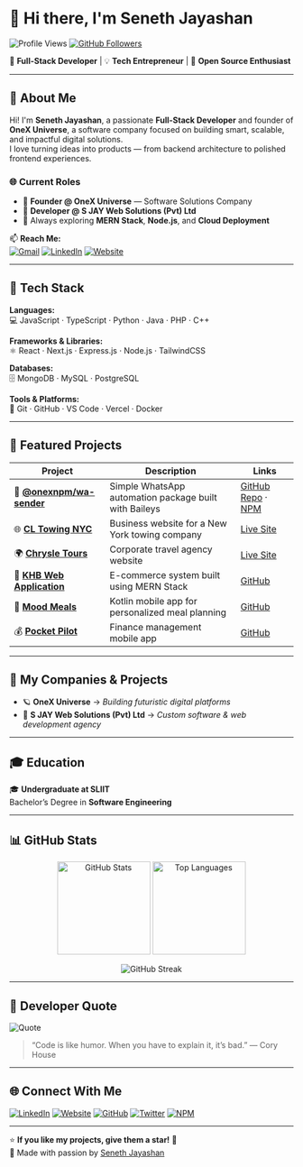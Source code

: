 # 👋 Hi there, I'm **Seneth Jayashan**  
![Profile Views](https://komarev.com/ghpvc/?username=Seneth-Jayashan&color=blue)
[![GitHub Followers](https://img.shields.io/github/followers/Seneth-Jayashan?style=social)](https://github.com/Seneth-Jayashan)

🚀 **Full-Stack Developer** | 💡 **Tech Entrepreneur** | 🌱 **Open Source Enthusiast**

---

## 💼 About Me

Hi! I'm **Seneth Jayashan**, a passionate **Full-Stack Developer** and founder of **OneX Universe**, a software company focused on building smart, scalable, and impactful digital solutions.  
I love turning ideas into products — from backend architecture to polished frontend experiences.

### 🌐 Current Roles
- 🔭 **Founder @ OneX Universe** — Software Solutions Company  
- 🧠 **Developer @ S JAY Web Solutions (Pvt) Ltd**  
- 💬 Always exploring **MERN Stack**, **Node.js**, and **Cloud Deployment**

📫 **Reach Me:**  
[![Gmail](https://img.shields.io/badge/Gmail-red)](mailto:sjayashan35@gmail.com)
[![LinkedIn](https://img.shields.io/badge/LinkedIn-blue)](https://www.linkedin.com/in/seneth-jayashan/)
[![Website](https://img.shields.io/badge/Website-green)](https://sjaywebsolutions.lk)

---

## 🧠 Tech Stack

**Languages:**  
💻 JavaScript · TypeScript · Python · Java · PHP · C++

**Frameworks & Libraries:**  
⚛️ React · Next.js · Express.js · Node.js · TailwindCSS  

**Databases:**  
🗄️ MongoDB · MySQL · PostgreSQL  

**Tools & Platforms:**  
🧰 Git · GitHub · VS Code · Vercel · Docker  

---

## 🚀 Featured Projects

| Project | Description | Links |
|----------|--------------|-------|
| 🧩 **[@onexnpm/wa-sender](https://www.npmjs.com/package/@onexnpm/wa-sender)** | Simple WhatsApp automation package built with Baileys | [GitHub Repo](https://github.com/Seneth-Jayashan/wa-sender) · [NPM](https://www.npmjs.com/package/@onexnpm/wa-sender) |
| 🌐 [**CL Towing NYC**](https://cltowingnyc.com) | Business website for a New York towing company | [Live Site](https://cltowingnyc.com) |
| 🌍 [**Chrysle Tours**](https://chrysletours.com) | Corporate travel agency website | [Live Site](https://chrysletours.com) |
| 🛒 [**KHB Web Application**](https://github.com/Seneth-Jayashan/KHB-Web-Application) | E-commerce system built using MERN Stack | [GitHub](https://github.com/Seneth-Jayashan/KHB-Web-Application) |
| 📱 [**Mood Meals**](https://github.com/Seneth-Jayashan/Mood-Meals) | Kotlin mobile app for personalized meal planning | [GitHub](https://github.com/Seneth-Jayashan/Mood-Meals) |
| 💰 [**Pocket Pilot**](https://github.com/Seneth-Jayashan/Pocket-Pilot) | Finance management mobile app | [GitHub](https://github.com/Seneth-Jayashan/Pocket-Pilot) |

---

## 🏢 My Companies & Projects

- 🪐 **OneX Universe** → *Building futuristic digital platforms*  
- 🧭 **S JAY Web Solutions (Pvt) Ltd** → *Custom software & web development agency*  

---

## 🎓 Education

🎓 **Undergraduate at SLIIT**  
Bachelor’s Degree in **Software Engineering**

---

## 📊 GitHub Stats

<p align="center">
  <img src="https://github-readme-stats.vercel.app/api?username=Seneth-Jayashan&show_icons=true&theme=radical" alt="GitHub Stats" height="165" />
  <img src="https://github-readme-stats.vercel.app/api/top-langs/?username=Seneth-Jayashan&layout=compact&theme=radical" alt="Top Languages" height="165" />
</p>

<p align="center">
  <img src="https://github-readme-streak-stats.herokuapp.com/?user=Seneth-Jayashan&theme=radical" alt="GitHub Streak" />
</p>

---

## 💬 Developer Quote

![Quote](https://quotes-github-readme.vercel.app/api?type=horizontal&theme=radical)

> “Code is like humor. When you have to explain it, it’s bad.” — Cory House

---

## 🌐 Connect With Me

[![LinkedIn](https://img.shields.io/badge/LinkedIn-Connect-blue)](https://www.linkedin.com/in/seneth-jayashan/)
[![Website](https://img.shields.io/badge/Website-Visit-green)](https://sjaywebsolutions.lk)
[![GitHub](https://img.shields.io/badge/GitHub-Follow-black)](https://github.com/Seneth-Jayashan)
[![Twitter](https://img.shields.io/badge/Twitter-Follow-blue)](https://twitter.com/sjayashan)
[![NPM](https://img.shields.io/badge/NPM-Package-red)](https://www.npmjs.com/package/@onexnpm/wa-sender)

---

⭐ **If you like my projects, give them a star!** 🌟  
💖 Made with passion by [Seneth Jayashan](https://github.com/Seneth-Jayashan)
